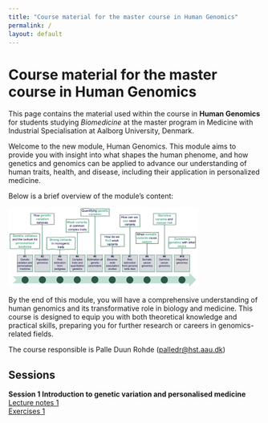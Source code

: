 ```yaml
---
title: "Course material for the master course in Human Genomics"
permalink: /
layout: default
---
```

# Course material for the master course in Human Genomics
This page contains the material used within the   course in **Human Genomics** for students studying *Biomedicine* at the master program in Medicine with Industrial Specialisation at Aalborg University, Denmark.

Welcome to the new module, Human Genomics. This module aims to provide you with insight into what shapes the human phenome, and how genetics and genomics can be applied to advance our understanding of human traits, health, and disease, including their application in personalized medicine.


Below is a brief overview of the module’s content:

<img src="./module_plan_2025-extended.png"  style="width:75%; height:auto;">

By the end of this module, you will have a comprehensive understanding of human genomics and its transformative role in biology and medicine. This course is designed to equip you with both theoretical knowledge and practical skills, preparing you for further research or careers in genomics-related fields.

The course responsible is Palle Duun Rohde ([palledr@hst.aau.dk](palledr@hst.aau.dk))

## Sessions
**Session 1 Introduction to genetic variation and personalised medicine**
 [Lecture notes 1](lecture_notes/01-session_slides-github.pdf)  
 [Exercises 1](exercises/01-exercises.html)  
